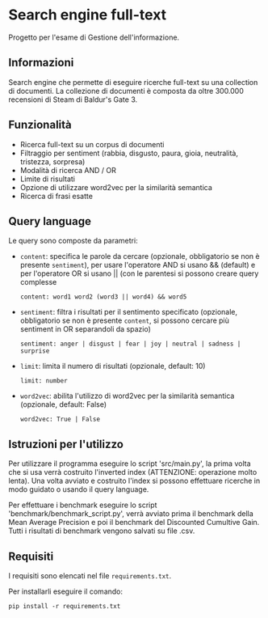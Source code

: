 # Search engine full-text
Progetto per l'esame di Gestione dell'informazione.

## Informazioni

Search engine che permette di eseguire ricerche full-text su una collection di documenti.
La collezione di documenti è composta da oltre 300.000 recensioni di Steam di Baldur's Gate 3.

## Funzionalità

* Ricerca full-text su un corpus di documenti
* Filtraggio per sentiment (rabbia, disgusto, paura, gioia, neutralità, tristezza, sorpresa)
* Modalità di ricerca AND / OR
* Limite di risultati
* Opzione di utilizzare word2vec per la similarità semantica
* Ricerca di frasi esatte

## Query language

Le query sono composte da parametri:

* `content`: specifica le parole da cercare (opzionale, obbligatorio se non è presente `sentiment`),
   per usare l'operatore AND si usano && (default) e per l'operatore OR si usano || (con le parentesi si possono creare query complesse
    ```
    content: word1 word2 (word3 || word4) && word5
    ```
* `sentiment`: filtra i risultati per il sentimento specificato (opzionale, obbligatorio se non è presente `content`, si possono cercare più sentiment in OR separandoli da spazio)
    ```
    sentiment: anger | disgust | fear | joy | neutral | sadness | surprise
    ```
* `limit`: limita il numero di risultati (opzionale, default: 10)
    ```
    limit: number
    ```
* `word2vec`: abilita l'utilizzo di word2vec per la similarità semantica (opzionale, default: False)
    ```
    word2vec: True | False
    ```

## Istruzioni per l'utilizzo

Per utilizzare il programma eseguire lo script 'src/main.py', la prima volta che si usa verrà costruito l'inverted index (ATTENZIONE: operazione molto lenta).
Una volta avviato e costruito l'index si possono effettuare ricerche in modo guidato o usando il query language.

Per effettuare i benchmark eseguire lo script 'benchmark/benchmark_script.py', verrà avviato prima il benchmark della Mean Average Precision e poi il benchmark del Discounted Cumultive Gain.
Tutti i risultati di benchmark vengono salvati su file .csv.

## Requisiti

I requisiti sono elencati nel file `requirements.txt`.

Per installarli eseguire il comando:

```
pip install -r requirements.txt
```
